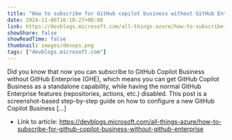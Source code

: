 ```yaml
---
title: "How to subscribe for GitHub copilot business without GitHub Enterprise: A Step-by-Step Guide"
date: 2024-11-06T16:18:27+00:00
link: https://devblogs.microsoft.com/all-things-azure/how-to-subscribe-for-github-copilot-business-without-github-enterprise
showShare: false
showReadTime: false
thumbnail: images/devops.png
tags: ["devblogs.microsoft.com"]
---
```

Did you know that now you can subscribe to GitHub Copilot Business without GitHub Enterprise (GHE), which means you can get GitHub Copilot Business as a standalone capability, while having the normal GitHub Enterprise features (repositories, actions, etc.) disabled. This post is a screenshot-based step-by-step guide on how to configure a new GitHub Copilot Business […]

- Link to article: https://devblogs.microsoft.com/all-things-azure/how-to-subscribe-for-github-copilot-business-without-github-enterprise